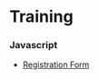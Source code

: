 # Training

### Javascript
* [Registration Form](https://github.com/Parvathy-g2003/main/Registration-Form/index.html)
